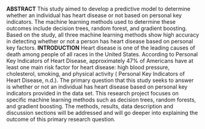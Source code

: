 **ABSTRACT**
This study aimed to develop a predictive model to determine whether an individual has heart disease or not based on personal key indicators. The machine learning methods used to determine these outcomes include decision trees, random forest, and gradient boosting. Based on the study, all three machine learning methods show high accuracy in detecting whether or not a person has heart disease based on personal key factors.
**INTRODUCTION**
Heart disease is one of the leading causes of death among people of all races in the United States. According to Personal Key Indicators of Heart Disease, approximately 47% of Americans have at least one main risk factor for heart disease: high blood pressure, cholesterol, smoking, and physical activity ( Personal Key Indicators of Heart Disease, n.d.). The primary question that this study seeks to answer is whether or not an individual has heart disease based on personal key indicators provided in the data set. This research project focuses on specific machine learning methods such as decision trees, random forests, and gradient boosting. The methods, results, data description and discussion sections will be addressed and will go deeper into explaining the outcome of this primary research question.
